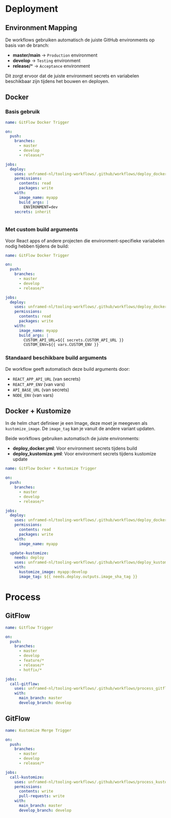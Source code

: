 # Deployment

## Environment Mapping

De workflows gebruiken automatisch de juiste GitHub environments op basis van de branch:

- **master/main** → `Production` environment
- **develop** → `Testing` environment
- **release/*** → `Acceptance` environment

Dit zorgt ervoor dat de juiste environment secrets en variabelen beschikbaar zijn tijdens het bouwen en deployen.

## Docker

### Basis gebruik
```yaml
name: GitFlow Docker Trigger

on:
  push:
    branches:
      - master
      - develop
      - release/*

jobs:
  deploy:
    uses: unframed-nl/tooling-workflows/.github/workflows/deploy_docker.yml@master
    permissions:
      contents: read
      packages: write
    with:
      image_name: myapp
      build_args: |
        ENVIRONMENT=dev
    secrets: inherit
      
```

### Met custom build arguments
Voor React apps of andere projecten die environment-specifieke variabelen nodig hebben tijdens de build:

```yaml
name: GitFlow Docker Trigger

on:
  push:
    branches:
      - master
      - develop
      - release/*

jobs:
  deploy:
    uses: unframed-nl/tooling-workflows/.github/workflows/deploy_docker.yml@master
    permissions:
      contents: read
      packages: write
    with:
      image_name: myapp
      build_args: |
        CUSTOM_API_URL=${{ secrets.CUSTOM_API_URL }}
        CUSTOM_ENV=${{ vars.CUSTOM_ENV }}
```

### Standaard beschikbare build arguments
De workflow geeft automatisch deze build arguments door:
- `REACT_APP_API_URL` (van secrets)
- `REACT_APP_ENV` (van vars)
- `API_BASE_URL` (van secrets)
- `NODE_ENV` (van vars)

## Docker + Kustomize
In de helm chart definieer je een Image, deze moet je meegeven als `kustomize_image`. De `image_tag` kan je vanuit de andere variant updaten.

Beide workflows gebruiken automatisch de juiste environments:
- **deploy_docker.yml**: Voor environment secrets tijdens build
- **deploy_kustomize.yml**: Voor environment secrets tijdens kustomize update

```yaml
name: GitFlow Docker + Kustomize Trigger

on:
  push:
    branches:
      - master
      - develop
      - release/*

jobs:
  deploy:
    uses: unframed-nl/tooling-workflows/.github/workflows/deploy_docker.yml@master
    permissions:
      contents: read
      packages: write
    with:
      image_name: myapp

  update-kustomize:
    needs: deploy
    uses: unframed-nl/tooling-workflows/.github/workflows/deploy_kustomize.yml@master
    with:
      kustomize_image: myapp:develop
      image_tag: ${{ needs.deploy.outputs.image_sha_tag }}
```
# Process

## GitFlow

```yaml
name: Gitflow Trigger

on:
  push:
    branches:
      - master
      - develop
      - feature/*
      - release/*
      - hotfix/*

jobs:
  call-gitflow:
    uses: unframed-nl/tooling-workflows/.github/workflows/process_gitflow.yml@master
    with:
      main_branch: master
      develop_branch: develop
```


## GitFlow

```yaml
name: Kustomize Merge Trigger

on:
  push:
    branches:
      - master
      - develop
      - release/*

jobs:
  call-kustomize:
    uses: unframed-nl/tooling-workflows/.github/workflows/process_kustomize.yml@master
    permissions:
      contents: write
      pull-requests: write
    with:
      main_branch: master
      develop_branch: develop
```

